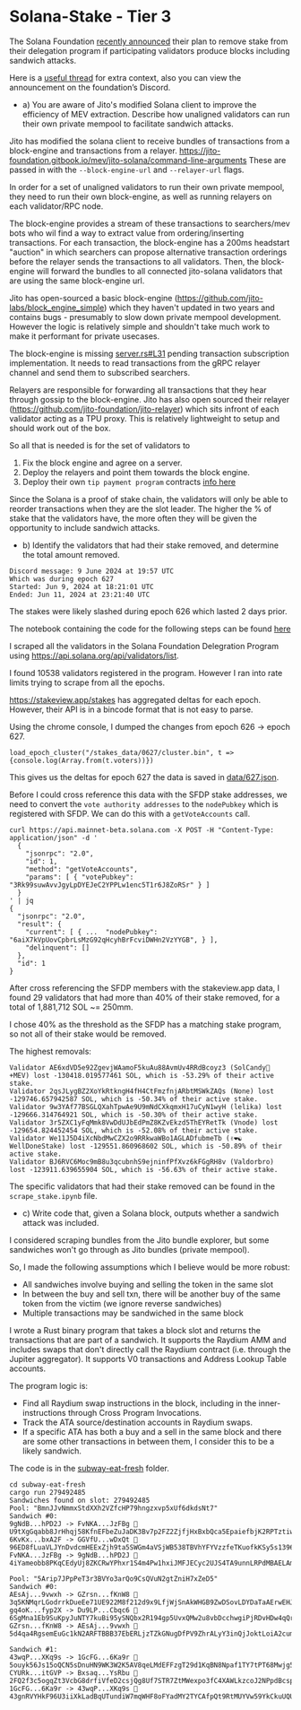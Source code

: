 # Solana-Stake - Tier 3
The Solana Foundation [recently announced](https://www.theblock.co/post/299244/solana-foundation-removes-certain-operators-from-delegation-program-over-malicious-sandwich-attacks) their plan to remove stake from their delegation program if participating validators produce blocks including sandwich attacks.

Here is a [useful thread](https://x.com/0xMert_/status/1799955514786234751) for extra context, also you can view the announcement on the foundation’s Discord.

- a) You are aware of Jito's modified Solana client to improve the efficiency of MEV extraction. Describe how unaligned validators can run their own private mempool to facilitate sandwich attacks.

Jito has modified the solana client to receive bundles of transactions from a block-engine and transactions from a relayer.
https://jito-foundation.gitbook.io/mev/jito-solana/command-line-arguments
These are passed in with the `--block-engine-url` and `--relayer-url` flags. 

In order for a set of unaligned validators to run their own private mempool, they need to run their own block-engine, 
as well as running relayers on each validator/RPC node.

The block-engine provides a stream of these transactions to searchers/mev bots who wil find a way to extract value from 
ordering/inserting transactions. For each transaction, the block-engine has a 200ms headstart "auction" in which searchers can propose alternative transaction orderings before the relayer sends the transactions to all validators. Then, the block-engine will forward the bundles to all connected jito-solana validators
that are using the same block-engine url. 

Jito has open-sourced a basic block-engine (https://github.com/jito-labs/block_engine_simple) which they haven't updated
in two years and contains bugs - presumably to slow down private mempool development. However the logic is relatively simple and shouldn't take much work to make it performant for private usecases.

The block-engine is missing [server.rs#L31](https://github.com/jito-labs/block_engine_simple/blob/master/src/searcher/src/server.rs#L31) pending transaction subscription implementation. It needs to read transactions from the gRPC relayer channel and send them to subscribed searchers. 

Relayers are responsible for forwarding all transactions that they hear through gossip to the block-engine. 
Jito has also open sourced their relayer (https://github.com/jito-foundation/jito-relayer) which sits infront of each validator acting as a TPU proxy. This is relatively lightweight to setup and should work out of the box.

So all that is needed is for the set of validators to
1. Fix the block engine and agree on a server.
2. Deploy the relayers and point them towards the block engine.
3. Deploy their own `tip payment program` contracts [info here](https://jito-foundation.gitbook.io/mev/mev-payment-and-distribution/tip-payment-program#tip-payment)

Since the Solana is a proof of stake chain, the validators will only be able to reorder transactions when they are the slot leader. The higher the % of stake that the validators have, the more often they will be given the opportunity to include sandwich attacks. 

- b) Identify the validators that had their stake removed, and determine the total amount removed.

```
Discord message: 9 June 2024 at 19:57 UTC
Which was during epoch 627
Started: Jun 9, 2024 at 18:21:01 UTC
Ended: Jun 11, 2024 at 23:21:40 UTC
```
The stakes were likely slashed during epoch 626 which lasted 2 days prior. 

The notebook containing the code for the following steps can be found [here](./scrape_stake.ipynb)

I scraped all the validators in the Solana Foundation Delegration Program using https://api.solana.org/api/validators/list.

I found 10538 validators registered in the program.
However I ran into rate limits trying to scrape from all the epochs.

https://stakeview.app/stakes has aggregated deltas for each epoch. However, their API 
is in a bincode format that is not easy to parse. 

Using the chrome console, I dumped the changes from epoch 626 -> epoch 627.

```
load_epoch_cluster("/stakes_data/0627/cluster.bin", t => {console.log(Array.from(t.voters))})
```

This gives us the deltas for epoch 627 the data is saved in [data/627.json](./data/627.json).

Before I could cross reference this data with the SFDP stake addresses, we need to convert the `vote authority addresses` to the `nodePubkey` which is registered with SFDP. We can do this with a `getVoteAccounts` call.

```
curl https://api.mainnet-beta.solana.com -X POST -H "Content-Type: application/json" -d '
  {
    "jsonrpc": "2.0",
    "id": 1,
    "method": "getVoteAccounts",
    "params": [ { "votePubkey": "3Rk99suwAvvJgyLpDYEJeC2YPPLw1enc5T1r6J8ZoRSr" } ]
  }
' | jq
{
  "jsonrpc": "2.0",
  "result": {
    "current": [ { ...  "nodePubkey": "6aiX7kVpUovCpbrLsMzG92qHcyhBrFcviDWHn2VzYYGB", } ],
    "delinquent": []
  },
  "id": 1
}
```

After cross referencing the SFDP members with the stakeview.app data, I found 29 validators that had more than 40% of their stake removed, for a total of 1,881,712 SOL ~= 250mm.

I chose 40% as the threshold as the SFDP has a matching stake program, so not all of their stake would be removed.

The highest removals:
```
Validator AE6xdVD5e92ZgevjWAamoF5kuAu88AvmUv4RRdBcoyz3 (SolCandy🍬 +MEV) lost -130418.019577461 SOL, which is -53.29% of their active stake.
Validator 2qsJLygBZ2XoYkRtkngH4fH4CtFmzfnjARbtMSWkZAQs (None) lost -129746.657942587 SOL, which is -50.34% of their active stake.
Validator 9w3YAf77BSGLQXahTpwAe9U9mNdCXkqmxH17uCyN1wyH (lelika) lost -129666.314764921 SOL, which is -50.30% of their active stake.
Validator 3r5ZXC1yFqMmk8VwDdUJbEdPmZ8KZvEkzd5ThEYRetTk (Vnode) lost -129654.824452454 SOL, which is -52.08% of their active stake.
Validator We11J5D4iXcNbdMwCZX2o9RRkwaWBo1AGLADfubmeTb (✌❤☯ WellDoneStake) lost -129551.860968602 SOL, which is -50.89% of their active stake.
Validator BJ6RVC6Moc9mB8u3qcubnhS9ejninfPfXvz6kFGgRH8v (Valdorbro) lost -123911.639655904 SOL, which is -56.63% of their active stake.
```

The specific validators that had their stake removed can be found in the `scrape_stake.ipynb` file.

- c) Write code that, given a Solana block, outputs whether a sandwich attack was included.

I considered scraping bundles from the Jito bundle explorer, but some sandwiches won't go through as Jito bundles (private mempool).

So, I made the following assumptions which I believe would be more robust:
- All sandwiches involve buying and selling the token in the same slot
- In between the buy and sell txn, there will be another buy of the same token from the victim (we ignore reverse sandwiches)
- Multiple transactions may be sandwiched in the same block

I wrote a Rust binary program that takes a block slot and returns the transactions that are part of a sandwich. It supports the Raydium AMM and includes swaps that don't directly call the Raydium contract (i.e. through the Jupiter aggregator). It supports V0 transactions and Address Lookup Table accounts.

The program logic is: 
- Find all Raydium swap instructions in the block, including in the inner-instructions through Cross Program Invocations.
- Track the ATA source/destination accounts in Raydium swaps.
- If a specific ATA has both a buy and a sell in the same block and there are some other transactions in between them, I consider this to be a likely sandwich. 

The code is in the [subway-eat-fresh](./subway-eat-fresh/) folder.

```
cd subway-eat-fresh
cargo run 279492485
Sandwiches found on slot: 279492485
Pool: "BmnJJvNmmxStdXXh2VZfcHP79hngzxvp5xUf6dkdsNt7"
Sandwich #0:
9gNdB...hPD2J -> FvNKA...JzFBg 🤖       U9tXgGqabb8JrHhqj58KfnEFbeZuJaDK3Bv7p2FZ2ZjfjHxBxbQca5EpaiefbjK2RPTztiwckBkGZP7CYogz7kN
6KvKx...bxA2F -> GGVfU...wDxQt 🥩       96ED8fLuaVLJYnDvdcmHEExZjh9ta5SWGm4aVSjWB538TBVhYFYVzzfeTKuofkKSy5s13963r3A231SDWcZSkXd
FvNKA...JzFBg -> 9gNdB...hPD2J 🤖       4iYameobb8PKqCEdyUj8ZKCRwYPhxr1S4m4Pw1hxiJMFJECyc2UJS4TA9unnLRPdMBAELAmwtjKCn6k4BacQE4Ta

Pool: "5Arip7JPpPeT3r3BVYo3arQo9CsQVuN2gtZniH7xZeD5"
Sandwich #0:
AEsAj...9vwxh -> GZrsn...fKnW8 🤖       3q5KNMqrLGodrrkDueEe71UE922M8f212d9x9LfjWjSnAkWHGB9ZwDSovLDYDaTaAErwEHJDEc5tMR7DZvQazDWi
gq4oK...fyp2X -> Du9LP...Cbqc6 🥩       6SgMna1Eb9SuKpyJuNTY7kuBi95ySNQbx2R194gp5UvxQMw2u8vbDcchwgiPjRDvHDw4qQrbL1J2xbq7jPeSQiD
GZrsn...fKnW8 -> AEsAj...9vwxh 🤖       5d4qa4RgsemEuGc1kN2ARFTBBB37EbERLjzTZkGNugDfPV9ZhrALyY3inQjJoktLoiA2cumuZnknEan1PtCb8Tej

Sandwich #1:
43wqP...XKq9s -> 1GcFG...6Ka9r 🤖       5ouyk56Js15oQCN5sDnuHN9WK3W2K5AV8qeLMdEFFzgT29d1KqBN8Npaf1TY7tPT68Mwjg5XP35eeJX1DMHqgGpp
CYURk...itGVP -> Bxsaq...YsRbu 🥩       2FQ2f3c5ogqZt3VcbG8drfiVfeD2csjQg8Uf7STR7ZtMWexpo3fC4XAWLkzcoJ2NPpdBcspxBJiJBTeRDRDfW1WD
1GcFG...6Ka9r -> 43wqP...XKq9s 🤖       43gnRVYHkF96U3iiXkLadBqUTundiW7mqWHF8oFYadMY2TYCAfpQt9RtMUYVw59YkCkuUQUmJ5o5g2G5k7RPVFQX
```
